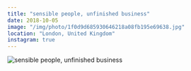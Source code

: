 ```yaml
---
title: "sensible people, unfinished business"
date: 2018-10-05
image: "/img/photo/1f0d9d685930646218a08fb195e69638.jpg"
location: "London, United Kingdom"
instagram: true
---
```


![sensible people, unfinished business](/img/photo/1f0d9d685930646218a08fb195e69638.jpg)
